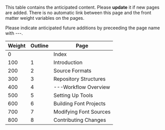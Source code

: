 This table contains the anticipated content. Please **update** it if new pages are added.
There is no automatic link between this page and the front matter weight variables on the pages.

Please indicate anticipated future additions by preceeding the page name with ---.

| Weight |Outline| Page                                       |
|--------|-------|--------------------------------------------|
| 0      |       | Index                                      |
| 100    |1      | Introduction                               |
| 200    |2      | Source Formats                             |
| 300    |3      | Repository Structures                      |
| 400    |4      | ---Workflow Overview                          |
| 500    |5      | Setting Up Tools                           |
| 600    |6      | Building Font Projects                     |
| 700    |7      | Modifying Font Sources                     |
| 800    |8      | Contributing Changes                       |
